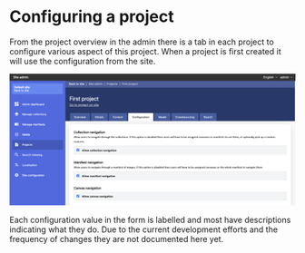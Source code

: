 # Configuring a project

From the project overview in the admin there is a tab in each project to configure various aspect of this project. When a project is first created it will use the configuration from the site.

![](<../../.gitbook/assets/Screenshot 2021-05-06 at 17.26.13.png>)

Each configuration value in the form is labelled and most have descriptions indicating what they do. Due to the current development efforts and the frequency of changes they are not documented here yet.
